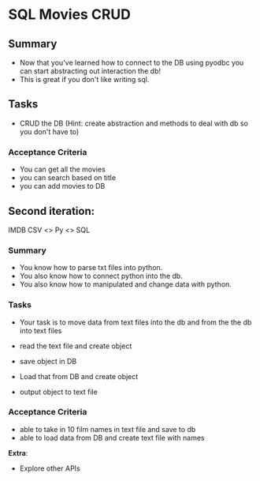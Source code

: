 # SQL Movies CRUD

## Summary
- Now that you've learned how to connect to the DB using pyodbc you can start abstracting out interaction the db!
- This is great if you don't like writing sql.

## Tasks
- CRUD the DB (Hint: create abstraction and methods to deal with db so you don't have to)

### Acceptance Criteria
- You can get all the movies
- you can search based on title
- you can add movies to DB

## Second iteration:

IMDB CSV <> Py <> SQL
### Summary
- You know how to parse txt files into python.
- You also know how to connect python into the db.
- You also know how to manipulated and change data with python.


### Tasks
- Your task is to move data from text files into the db and from the the db into text files
- read the text file and create object
- save object in DB

- Load that from DB and create object
- output object to text file

### Acceptance Criteria
- able to take in 10 film names in text file and save to db
- able to load data from DB and create text file with names

**Extra**:
* Explore other APIs